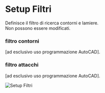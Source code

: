 # Setup Filtri

Definisce il filtro di ricerca contorni e lamiere.<br />
Non possono essere modificati.

### filtro contorni

[ad esclusivo uso programmazione AutoCAD].

### filtro attacchi

[ad esclusivo uso programmazione AutoCAD].

![Setup Filtri](/setup/menu-setup/setup-filtri.png)

